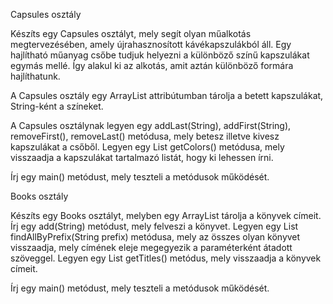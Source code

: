 Capsules osztály

Készíts egy Capsules osztályt, mely segít olyan műalkotás megtervezésében, amely újrahasznosított kávékapszulákból áll. Egy hajlítható műanyag csőbe tudjuk helyezni a különböző színű kapszulákat egymás mellé. Így alakul ki az alkotás, amit aztán különböző formára hajlíthatunk.

A Capsules osztály egy ArrayList attribútumban tárolja a betett kapszulákat, String-ként a színeket.

A Capsules osztálynak legyen egy addLast(String), addFirst(String), removeFirst(), removeLast() metódusa, mely betesz illetve kivesz kapszulákat a csőből. Legyen egy List<String> getColors() metódusa, mely visszaadja a kapszulákat tartalmazó listát, hogy ki lehessen írni.

Írj egy main() metódust, mely teszteli a metódusok működését.

Books osztály

Készíts egy Books osztályt, melyben egy ArrayList<String> tárolja a könyvek címeit. Írj egy add(String) metódust, mely felveszi a könyvet. Legyen egy List<String> findAllByPrefix(String prefix) metódusa, mely az összes olyan könyvet visszaadja, mely címének eleje megegyezik a paraméterként átadott szöveggel. Legyen egy List<String> getTitles() metódus, mely visszaadja a könyvek címeit.

Írj egy main() metódust, mely teszteli a metódusok működését.
